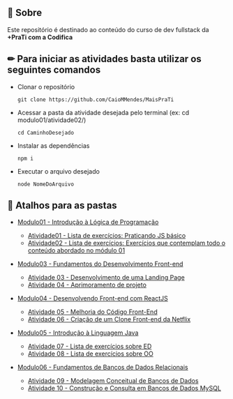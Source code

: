 ## 📌 Sobre

Este repositório é destinado ao conteúdo do curso de dev fullstack da **+PraTi com a Codifica**

## ✏ Para iniciar as atividades basta utilizar os seguintes comandos

- Clonar o repositório
    <pre><code>git clone https://github.com/CaioMMendes/MaisPraTi</code></pre>

- Acessar a pasta da atividade desejada pelo terminal (ex: cd modulo01/atividade02/)
    <pre><code>cd CaminhoDesejado</code></pre>

- Instalar as dependências
    <pre><code>npm i</code></pre>

- Executar o arquivo desejado
    <pre><code>node NomeDoArquivo</code></pre>

## 🔗 Atalhos para as pastas

- [Modulo01 - Introdução à Lógica de Programação](https://github.com/CaioMMendes/MaisPraTi/tree/main/modulo01)
  - [Atividade01 - Lista de exercícios: Praticando JS básico](https://github.com/CaioMMendes/MaisPraTi/tree/main/modulo01/atividade01)
  - [Atividade02 - Lista de exercícios: Exercícios que contemplam todo o conteúdo abordado no módulo 01](https://github.com/CaioMMendes/MaisPraTi/tree/main/modulo01/atividade02)

- [Modulo03 - Fundamentos do Desenvolvimento Front-end](https://github.com/CaioMMendes/MaisPraTi/tree/main/modulo03)
  - [Atividade 03 - Desenvolvimento de uma Landing Page](https://github.com/CaioMMendes/MaisPraTi/tree/main/modulo03/atividade03)
  - [Atividade 04 - Aprimoramento de projeto](https://github.com/CaioMMendes/MaisPraTi/tree/main/modulo03/atividade04)

- [Modulo04 - Desenvolvendo Front-end com ReactJS](https://github.com/CaioMMendes/MaisPraTi/tree/main/modulo04)
  - [Atividade 05 - Melhoria do Código Front-End](https://github.com/CaioMMendes/MaisPraTi/tree/main/modulo04/atividade05)
  - [Atividade 06 - Criação de um Clone Front-end da Netflix](https://github.com/CaioMMendes/MaisPraTi/tree/main/modulo04/atividade06)
  
- [Modulo05 - Introdução à Linguagem Java](https://github.com/CaioMMendes/MaisPraTi/tree/main/modulo05)
  - [Atividade 07 - Lista de exercícios sobre ED](https://github.com/CaioMMendes/MaisPraTi/tree/main/modulo05/atividade07)
  - [Atividade 08 - Lista de exercícios sobre OO](https://github.com/CaioMMendes/MaisPraTi/tree/main/modulo05/atividade08)
  
- [Modulo06 - Fundamentos de Bancos de Dados Relacionais](https://github.com/CaioMMendes/MaisPraTi/tree/main/modulo06)
  - [Atividade 09 - Modelagem Conceitual de Bancos de Dados](https://github.com/CaioMMendes/MaisPraTi/tree/main/modulo06/atividade09)
  - [Atividade 10 - Construção e Consulta em Bancos de Dados MySQL](<https://github.com/CaioMMendes/MaisPraTi/tree/main/modulo06/atividade10>)
